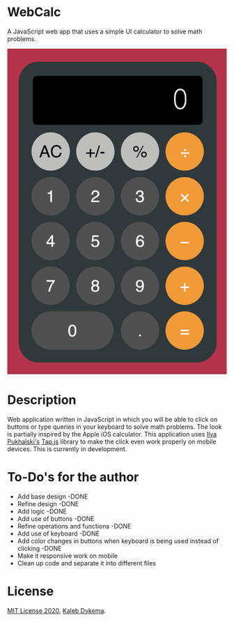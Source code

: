 # WebCalc

A JavaScript web app that uses a simple UI calculator to solve math problems.

![webcalc_screenshot](https://github.com/KalebDykema/WebCalc/blob/master/WebCalc.png)

# Description

Web application written in JavaScript in which you will be able to click on buttons or type queries in your keyboard to solve math problems. The look is partially inspired by the Apple iOS calculator. This application uses [Ilya Pukhalski's](https://github.com/pukhalski) [Tap.js](https://github.com/pukhalski/tap) library to make the click even work properly on mobile devices. This is currently in development.

# To-Do's for the author

- Add base design -DONE
- Refine design -DONE
- Add logic -DONE
- Add use of buttons -DONE
- Refine operations and functions -DONE
- Add use of keyboard -DONE
- Add color changes in buttons when keyboard is being used instead of clicking -DONE
- Make it responsive work on mobile
- Clean up code and separate it into different files

# License

[MIT License 2020](https://mit-license.org), [Kaleb Dykema](https://github.com/KalebDykemal).

